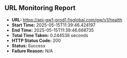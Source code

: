 ## URL Monitoring Report

- **URL:** https://api-gw1-prod1.fisglobal.com/gw/v1/health
- **Start Time:** 2025-05-15T11:39:46.424197
- **End Time:** 2025-05-15T11:39:46.668735
- **Total Time Taken:** 0.244538 seconds
- **HTTP Status Code:** 200
- **Status:** Success
- **Failure Reason:** N/A
